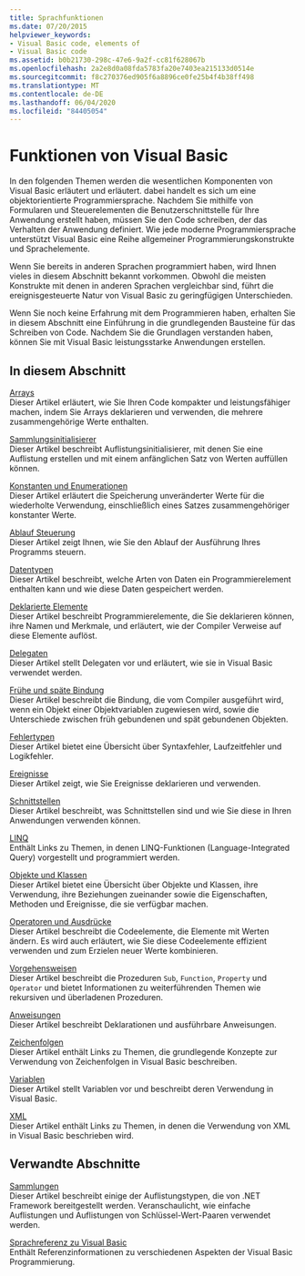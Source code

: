 ```yaml
---
title: Sprachfunktionen
ms.date: 07/20/2015
helpviewer_keywords:
- Visual Basic code, elements of
- Visual Basic code
ms.assetid: b0b21730-298c-47e6-9a2f-cc81f628067b
ms.openlocfilehash: 2a2e8d0a08fda5783fa20e7403ea215133d0514e
ms.sourcegitcommit: f8c270376ed905f6a8896ce0fe25b4f4b38ff498
ms.translationtype: MT
ms.contentlocale: de-DE
ms.lasthandoff: 06/04/2020
ms.locfileid: "84405054"
---
```

# <a name="visual-basic-language-features"></a>Funktionen von Visual Basic
In den folgenden Themen werden die wesentlichen Komponenten von Visual Basic erläutert und erläutert. dabei handelt es sich um eine objektorientierte Programmiersprache. Nachdem Sie mithilfe von Formularen und Steuerelementen die Benutzerschnittstelle für Ihre Anwendung erstellt haben, müssen Sie den Code schreiben, der das Verhalten der Anwendung definiert. Wie jede moderne Programmiersprache unterstützt Visual Basic eine Reihe allgemeiner Programmierungskonstrukte und Sprachelemente.  
  
 Wenn Sie bereits in anderen Sprachen programmiert haben, wird Ihnen vieles in diesem Abschnitt bekannt vorkommen. Obwohl die meisten Konstrukte mit denen in anderen Sprachen vergleichbar sind, führt die ereignisgesteuerte Natur von Visual Basic zu geringfügigen Unterschieden.  
  
 Wenn Sie noch keine Erfahrung mit dem Programmieren haben, erhalten Sie in diesem Abschnitt eine Einführung in die grundlegenden Bausteine für das Schreiben von Code. Nachdem Sie die Grundlagen verstanden haben, können Sie mit Visual Basic leistungsstarke Anwendungen erstellen.  
  
## <a name="in-this-section"></a>In diesem Abschnitt  
 [Arrays](arrays/index.md)  
 Dieser Artikel erläutert, wie Sie Ihren Code kompakter und leistungsfähiger machen, indem Sie Arrays deklarieren und verwenden, die mehrere zusammengehörige Werte enthalten.  
  
 [Sammlungsinitialisierer](collection-initializers/index.md)  
 Dieser Artikel beschreibt Auflistungsinitialisierer, mit denen Sie eine Auflistung erstellen und mit einem anfänglichen Satz von Werten auffüllen können.  
  
 [Konstanten und Enumerationen](constants-enums/index.md)  
 Dieser Artikel erläutert die Speicherung unveränderter Werte für die wiederholte Verwendung, einschließlich eines Satzes zusammengehöriger konstanter Werte.  
  
 [Ablauf Steuerung](control-flow/index.md)  
 Dieser Artikel zeigt Ihnen, wie Sie den Ablauf der Ausführung Ihres Programms steuern.  
  
 [Datentypen](data-types/index.md)  
 Dieser Artikel beschreibt, welche Arten von Daten ein Programmierelement enthalten kann und wie diese Daten gespeichert werden.  
  
 [Deklarierte Elemente](declared-elements/index.md)  
 Dieser Artikel beschreibt Programmierelemente, die Sie deklarieren können, ihre Namen und Merkmale, und erläutert, wie der Compiler Verweise auf diese Elemente auflöst.  
  
 [Delegaten](delegates/index.md)  
 Dieser Artikel stellt Delegaten vor und erläutert, wie sie in Visual Basic verwendet werden.  
  
 [Frühe und späte Bindung](early-late-binding/index.md)  
 Dieser Artikel beschreibt die Bindung, die vom Compiler ausgeführt wird, wenn ein Objekt einer Objektvariablen zugewiesen wird, sowie die Unterschiede zwischen früh gebundenen und spät gebundenen Objekten.  
  
 [Fehlertypen](error-types.md)  
 Dieser Artikel bietet eine Übersicht über Syntaxfehler, Laufzeitfehler und Logikfehler.  
  
 [Ereignisse](events/index.md)  
 Dieser Artikel zeigt, wie Sie Ereignisse deklarieren und verwenden.  
  
 [Schnittstellen](interfaces/index.md)  
 Dieser Artikel beschreibt, was Schnittstellen sind und wie Sie diese in Ihren Anwendungen verwenden können.  
  
 [LINQ](linq/index.md)  
 Enthält Links zu Themen, in denen LINQ-Funktionen (Language-Integrated Query) vorgestellt und programmiert werden.  
  
 [Objekte und Klassen](objects-and-classes/index.md)  
 Dieser Artikel bietet eine Übersicht über Objekte und Klassen, ihre Verwendung, ihre Beziehungen zueinander sowie die Eigenschaften, Methoden und Ereignisse, die sie verfügbar machen.  
  
 [Operatoren und Ausdrücke](operators-and-expressions/index.md)  
 Dieser Artikel beschreibt die Codeelemente, die Elemente mit Werten ändern. Es wird auch erläutert, wie Sie diese Codeelemente effizient verwenden und zum Erzielen neuer Werte kombinieren.  
  
 [Vorgehensweisen](procedures/index.md)  
 Dieser Artikel beschreibt die Prozeduren `Sub`, `Function`, `Property` und `Operator` und bietet Informationen zu weiterführenden Themen wie rekursiven und überladenen Prozeduren.  
  
 [Anweisungen](statements.md)  
 Dieser Artikel beschreibt Deklarationen und ausführbare Anweisungen.  
  
 [Zeichenfolgen](strings/index.md)  
 Dieser Artikel enthält Links zu Themen, die grundlegende Konzepte zur Verwendung von Zeichenfolgen in Visual Basic beschreiben.  
  
 [Variablen](variables/index.md)  
 Dieser Artikel stellt Variablen vor und beschreibt deren Verwendung in Visual Basic.  
  
 [XML](xml/index.md)  
 Dieser Artikel enthält Links zu Themen, in denen die Verwendung von XML in Visual Basic beschrieben wird.  
  
## <a name="related-sections"></a>Verwandte Abschnitte

 [Sammlungen](../concepts/collections.md)  
 Dieser Artikel beschreibt einige der Auflistungstypen, die von .NET Framework bereitgestellt werden. Veranschaulicht, wie einfache Auflistungen und Auflistungen von Schlüssel-Wert-Paaren verwendet werden.  
  
 [Sprachreferenz zu Visual Basic](../../language-reference/index.md)  
 Enthält Referenzinformationen zu verschiedenen Aspekten der Visual Basic Programmierung.
